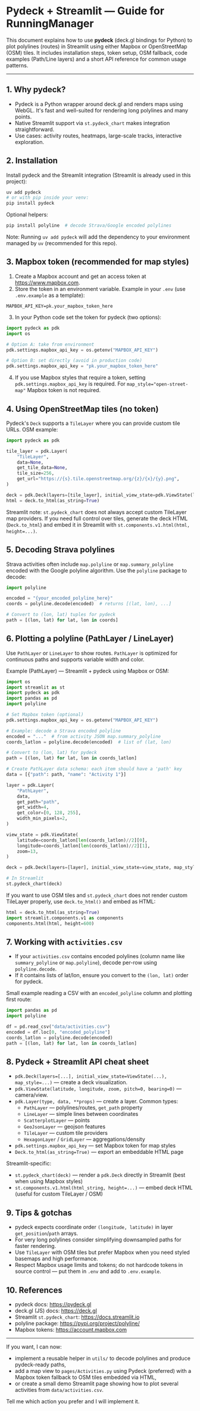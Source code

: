 # Pydeck + Streamlit — Guide for RunningManager

This document explains how to use **pydeck** (deck.gl bindings for Python) to plot polylines (routes) in Streamlit using either Mapbox or OpenStreetMap (OSM) tiles. It includes installation steps, token setup, OSM fallback, code examples (Path/Line layers) and a short API reference for common usage patterns.

---

## 1. Why pydeck?

- Pydeck is a Python wrapper around deck.gl and renders maps using WebGL. It's fast and well-suited for rendering long polylines and many points.
- Native Streamlit support via `st.pydeck_chart` makes integration straightforward.
- Use cases: activity routes, heatmaps, large-scale tracks, interactive exploration.

## 2. Installation

Install pydeck and the Streamlit integration (Streamlit is already used in this project):

```bash
uv add pydeck
# or with pip inside your venv:
pip install pydeck
```

Optional helpers:

```bash
pip install polyline  # decode Strava/Google encoded polylines
```

Note: Running `uv add pydeck` will add the dependency to your environment managed by `uv` (recommended for this repo).

## 3. Mapbox token (recommended for map styles)

1. Create a Mapbox account and get an access token at https://www.mapbox.com.
2. Store the token in an environment variable. Example in your `.env` (use `.env.example` as a template):

```
MAPBOX_API_KEY=pk.your_mapbox_token_here
```

3. In your Python code set the token for pydeck (two options):

```python
import pydeck as pdk
import os

# Option A: take from environment
pdk.settings.mapbox_api_key = os.getenv("MAPBOX_API_KEY")

# Option B: set directly (avoid in production code)
pdk.settings.mapbox_api_key = "pk.your_mapbox_token_here"
```

4. If you use Mapbox styles that require a token, setting `pdk.settings.mapbox_api_key` is required. For `map_style="open-street-map"` Mapbox token is not required.

## 4. Using OpenStreetMap tiles (no token)

Pydeck's `Deck` supports a `TileLayer` where you can provide custom tile URLs. OSM example:

```python
import pydeck as pdk

tile_layer = pdk.Layer(
    "TileLayer",
    data=None,
    get_tile_data=None,
    tile_size=256,
    get_url="https://{s}.tile.openstreetmap.org/{z}/{x}/{y}.png",
)

deck = pdk.Deck(layers=[tile_layer], initial_view_state=pdk.ViewState(latitude=0, longitude=0, zoom=1))
html = deck.to_html(as_string=True)
```

Streamlit note: `st.pydeck_chart` does not always accept custom TileLayer map providers. If you need full control over tiles, generate the deck HTML (`Deck.to_html`) and embed it in Streamlit with `st.components.v1.html(html, height=...)`.

## 5. Decoding Strava polylines

Strava activities often include `map.polyline` or `map.summary_polyline` encoded with the Google polyline algorithm. Use the `polyline` package to decode:

```python
import polyline

encoded = "{your_encoded_polyline_here}"
coords = polyline.decode(encoded)  # returns [(lat, lon), ...]

# Convert to (lon, lat) tuples for pydeck
path = [(lon, lat) for lat, lon in coords]
```

## 6. Plotting a polyline (PathLayer / LineLayer)

Use `PathLayer` or `LineLayer` to show routes. `PathLayer` is optimized for continuous paths and supports variable width and color.

Example (PathLayer) — Streamlit + pydeck using Mapbox or OSM:

```python
import os
import streamlit as st
import pydeck as pdk
import pandas as pd
import polyline

# Set Mapbox token (optional)
pdk.settings.mapbox_api_key = os.getenv("MAPBOX_API_KEY")

# Example: decode a Strava encoded polyline
encoded = "..."  # from activity JSON map.summary_polyline
coords_latlon = polyline.decode(encoded)  # list of (lat, lon)

# Convert to (lon, lat) for pydeck
path = [(lon, lat) for lat, lon in coords_latlon]

# Create PathLayer data schema: each item should have a 'path' key
data = [{"path": path, "name": "Activity 1"}]

layer = pdk.Layer(
    "PathLayer",
    data,
    get_path="path",
    get_width=4,
    get_color=[0, 128, 255],
    width_min_pixels=2,
)

view_state = pdk.ViewState(
    latitude=coords_latlon[len(coords_latlon)//2][0],
    longitude=coords_latlon[len(coords_latlon)//2][1],
    zoom=13,
)

deck = pdk.Deck(layers=[layer], initial_view_state=view_state, map_style="mapbox://styles/mapbox/light-v10")

# In Streamlit
st.pydeck_chart(deck)
```

If you want to use OSM tiles and `st.pydeck_chart` does not render custom TileLayer properly, use `deck.to_html()` and embed as HTML:

```python
html = deck.to_html(as_string=True)
import streamlit.components.v1 as components
components.html(html, height=600)
```

## 7. Working with `activities.csv`

- If your `activities.csv` contains encoded polylines (column name like `summary_polyline` or `map.polyline`), decode per-row using `polyline.decode`.
- If it contains lists of lat/lon, ensure you convert to the `(lon, lat)` order for pydeck.

Small example reading a CSV with an `encoded_polyline` column and plotting first route:

```python
import pandas as pd
import polyline

df = pd.read_csv("data/activities.csv")
encoded = df.loc[0, "encoded_polyline"]
coords_latlon = polyline.decode(encoded)
path = [(lon, lat) for lat, lon in coords_latlon]
```

## 8. Pydeck + Streamlit API cheat sheet

- `pdk.Deck(layers=[...], initial_view_state=ViewState(...), map_style=...)` — create a deck visualization.
- `pdk.ViewState(latitude, longitude, zoom, pitch=0, bearing=0)` — camera/view.
- `pdk.Layer(type, data, **props)` — create a layer. Common types:
  - `PathLayer` — polylines/routes, `get_path` property
  - `LineLayer` — simple lines between coordinates
  - `ScatterplotLayer` — points
  - `GeoJsonLayer` — geojson features
  - `TileLayer` — custom tile providers
  - `HexagonLayer` / `GridLayer` — aggregations/density
- `pdk.settings.mapbox_api_key` — set Mapbox token for map styles
- `Deck.to_html(as_string=True)` — export an embeddable HTML page

Streamlit-specific:
- `st.pydeck_chart(deck)` — render a `pdk.Deck` directly in Streamlit (best when using Mapbox styles)
- `st.components.v1.html(html_string, height=...)` — embed deck HTML (useful for custom TileLayer / OSM)

## 9. Tips & gotchas

- pydeck expects coordinate order `(longitude, latitude)` in layer `get_position`/`path` arrays.
- For very long polylines consider simplifying downsampled paths for faster rendering.
- Use `TileLayer` with OSM tiles but prefer Mapbox when you need styled basemaps and high performance.
- Respect Mapbox usage limits and tokens; do not hardcode tokens in source control — put them in `.env` and add to `.env.example`.

## 10. References

- pydeck docs: https://pydeck.gl
- deck.gl (JS) docs: https://deck.gl
- Streamlit `st.pydeck_chart`: https://docs.streamlit.io
- polyline package: https://pypi.org/project/polyline/
- Mapbox tokens: https://account.mapbox.com

---

If you want, I can now:

- implement a reusable helper in `utils/` to decode polylines and produce pydeck-ready paths,
- add a map view to `pages/Activities.py` using Pydeck (preferred) with a Mapbox token fallback to OSM tiles embedded via HTML,
- or create a small demo Streamlit page showing how to plot several activities from `data/activities.csv`.

Tell me which action you prefer and I will implement it.


